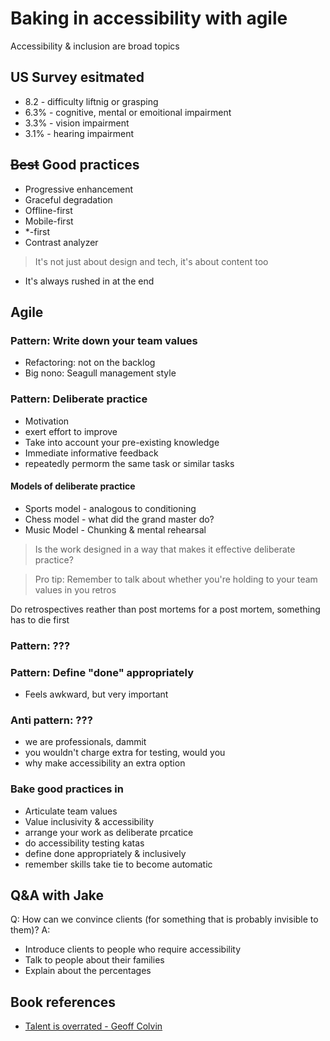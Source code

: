 # Baking in accessibility with agile

Accessibility & inclusion are broad topics

## US Survey esitmated
* 8.2 - difficulty liftnig or grasping
* 6.3% - cognitive, mental or emoitional impairment
* 3.3% - vision impairment
* 3.1% - hearing impairment

## ~~Best~~ Good practices
* Progressive enhancement
* Graceful degradation
* Offline-first
* Mobile-first 
* *-first
* Contrast analyzer
 
> It's not just about design and tech, it's about content too

* It's always rushed in at the end
 
## Agile

### Pattern: Write down your team values
* Refactoring: not on the backlog
* Big nono: Seagull management style

### Pattern: Deliberate practice
* Motivation
* exert effort to improve
* Take into account your pre-existing knowledge
* Immediate informative feedback
* repeatedly permorm the same task or similar tasks

#### Models of deliberate practice
* Sports model - analogous to conditioning
* Chess model - what did the grand master do?
* Music Model - Chunking & mental rehearsal

> Is the work designed in a way that makes it effective deliberate practice?


> Pro tip: Remember to talk about whether you're holding to your team values in you retros

Do retrospectives reather than post mortems
for a post mortem, something has to die first

### Pattern: ???

### Pattern: Define "done" appropriately
* Feels awkward, but very important
 
### Anti pattern: ???
* we are professionals, dammit
* you wouldn't charge extra for testing, would you
* why make accessibility an extra option
 
### Bake good practices in
* Articulate team values
* Value inclusivity & accessibility
* arrange your work as deliberate prcatice
* do accessibility testing katas
* define done appropriately & inclusively
* remember skills take tie to become automatic
 
## Q&A with Jake
Q: How can we convince clients (for something that is probably invisible to them)?
A:
* Introduce clients to people who require accessibility 
* Talk to people about their families
* Explain about the percentages
 


## Book references
* [Talent is overrated - Geoff Colvin](http://www.bol.com/nl/p/talent-is-overrated/1001004006387219/)